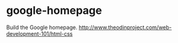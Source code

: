 # google-homepage
Build the Google homepage.
http://www.theodinproject.com/web-development-101/html-css
